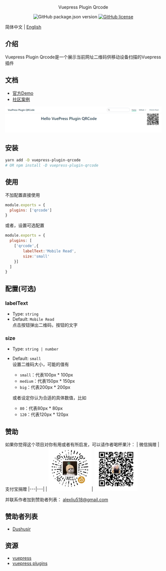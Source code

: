 <div align="center">

Vuepress Plugin Qrcode

![GitHub package.json version](https://img.shields.io/github/package-json/v/openHacking/vuepress-plugin-qrcode?style=flat-square)
[![GitHub license](https://img.shields.io/github/license/openHacking/vuepress-plugin-qrcode?style=flat-square)](https://github.com/openHacking/vuepress-plugin-qrcode)
</div>

简体中文 | [English](./README.md)

## 介绍

Vuepress Plugin Qrcode是一个展示当前网址二维码供移动设备扫描的Vuepress插件

## 文档

- [官方Demo](https://openhacking.github.io/vuepress-template/zh/)
- [社区案例](https://dushusir.github.io/blog/)

![Demo](./assets/vuepress-plugin-qrcode-demo.png)

## 安装

```sh
yarn add -D vuepress-plugin-qrcode
# OR npm install -D vuepress-plugin-qrcode
```

## 使用

不加配置直接使用
```js
module.exports = {
  plugins: ['qrcode']
}
```
或者，设置可选配置
```js
module.exports = {
  plugins: [
    ['qrcode',{
        labelText:'Mobile Read',
        size:'small'
    }]
  ]
}
```

## 配置(可选)

### labelText
- Type: `string`
- Default: `Mobile Read`   
点击按钮弹出二维码，按钮的文字

### size
- Type: `string | number`
- Default: `small`    
设置二维码大小，可能的值有
    - `small`：代表100px * 100px
    - `medium`：代表150px * 150px
    - `big`：代表200px * 200px

    或者设定你认为合适的具体数值，比如
    - `80`：代表80px * 80px
    - `120`：代表120px * 120px

## 赞助

如果你觉得这个项目对你有用或者有所启发，可以请作者喝杯果汁：
| 微信捐赠  | 支付宝捐赠
|---|---|
| <img src="./assets/wechat.jpg" width="140" />| <img src="./assets/alipay.jpg" width="140" />

并联系作者加到赞助者列表： alexliu518@gmail.com

## 赞助者列表

- [Dushusir](https://dushusir.github.io)

## 资源

- [vuepress](https://vuepress.vuejs.org/)
- [vuepress plugins](https://github.com/vuepress/awesome-vuepress#plugins)